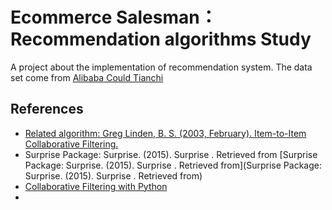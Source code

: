 # Ecommerce Salesman：Recommendation algorithms Study


A project about the implementation of recommendation system. The data set come from [Alibaba Could Tianchi](https://tianchi.aliyun.com/datalab/dataSet.htm?spm=5176.100073.888.16.19b103a11iP89i&id=4)

## References
* [Related algorithm: Greg Linden, B. S. (2003, February). Item-to-Item Collaborative
Filtering.](https://disco.ethz.ch/courses/fs10/seminar/paper/michael-2.pdf)
* Surprise Package: Surprise. (2015). ​Surprise ​. Retrieved from [Surprise Package: Surprise. (2015). ​Surprise ​. Retrieved from](Surprise Package: Surprise. (2015). ​Surprise ​. Retrieved from)
* [Collaborative Filtering with Python ](http://www.salemmarafi.com/code/collaborative-filtering-with-python/)
*
